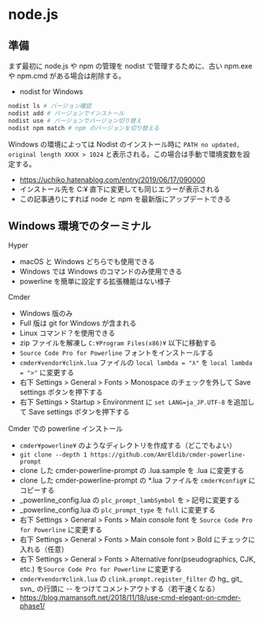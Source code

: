 # node.js

## 準備

まず最初に node.js や npm の管理を nodist で管理するために、古い npm.exe や npm.cmd がある場合は削除する。

- nodist for Windows

```bash
nodist ls # バージョン確認
nodist add # バージョンでインストール
nodist use # バージョンでバージョン切り替え
nodist npm match # npm のバージョンを切り替える
```

Windows の環境によっては Nodist のインストール時に `PATH no updated, original length XXXX > 1024` と表示される。この場合は手動で環境変数を設定する。

- <https://uchiko.hatenablog.com/entry/2019/06/17/090000>
- インストール先を C:¥ 直下に変更しても同じエラーが表示される
- この記事通りにすれば node と npm を最新版にアップデートできる

## Windows 環境でのターミナル

Hyper

- macOS と Windows どちらでも使用できる
- Windows では Windows のコマンドのみ使用できる
- powerline を簡単に設定する拡張機能はない様子

Cmder

- Windows 版のみ
- Full 版は git for Windows が含まれる
- Linux コマンド？を使用できる
- zip ファイルを解凍し `C:¥Program Files(x86)¥` 以下に移動する
- `Source Code Pro for Powerline` フォントをインストールする
- `cmder¥vendor¥clink.lua` ファイルの `local lambda = "λ"` を `local lambda = ">"` に変更する
- 右下 Settings > General > Fonts > Monospace のチェックを外して Save settings ボタンを押下する
- 右下 Settings > Startup > Environment に `set LANG=ja_JP.UTF-8` を追加して Save settings ボタンを押下する

Cmder での powerline インストール

- `cmder¥powerline¥` のようなディレクトリを作成する（どこでもよい）
- `git clone --depth 1 https://github.com/AmrEldib/cmder-powerline-prompt`
- clone した cmder-powerline-prompt の .lua.sample を .lua に変更する
- clone した cmder-powerline-prompt の *.lua ファイルを `cmder¥config¥` にコピーする
- _powerline_config.lua の `plc_prompt_lambSymbol` を `>` 記号に変更する
- _powerline_config.lua の `plc_prompt_type` を `full` に変更する
- 右下 Settings > General > Fonts > Main console font を `Source Code Pro for Powerline` に変更する
- 右下 Settings > General > Fonts > Main console font > Bold にチェックに入れる（任意）
- 右下 Settings > General > Fonts > Alternative fonr(pseudographics, CJK, etc.) を`Source Code Pro for Powerline` に変更する
- `cmder¥vendor¥clink.lua` の `clink.prompt.register_filter` の hg_ git_ svn_ の行頭に -- をつけてコメントアウトする（若干速くなる）
- <https://blog.mamansoft.net/2018/11/18/use-cmd-elegant-on-cmder-phase1/>

